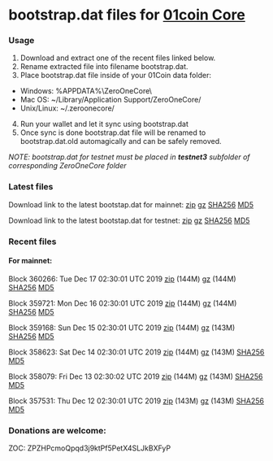 # bootstrap.dat files for [01coin Core](https://01coin.io)

### Usage

1. Download and extract one of the recent files linked below.
2. Rename extracted file into filename bootstrap.dat.
3. Place bootstrap.dat file inside of your 01Coin data folder:
 - Windows: %APPDATA%\ZeroOneCore\
 - Mac OS: ~/Library/Application Support/ZeroOneCore/
 - Unix/Linux: ~/.zeroonecore/
4. Run your wallet and let it sync using bootstrap.dat
5. Once sync is done bootstrap.dat file will be renamed to bootstrap.dat.old automagically and can be safely removed.

_NOTE: bootstrap.dat for testnet must be placed in **testnet3** subfolder of corresponding ZeroOneCore folder_

### Latest files
Download link to the latest bootstap.dat for mainnet: [zip](https://files.01coin.io/mainnet/bootstrap.dat.zip) [gz](https://files.01coin.io/mainnet/bootstrap.dat.tar.gz) [SHA256](https://files.01coin.io/mainnet/sha256.txt) [MD5](https://files.01coin.io/mainnet/md5.txt)

Download link to the latest bootstap.dat for testnet: [zip](https://files.01coin.io/testnet/bootstrap.dat.zip) [gz](https://files.01coin.io/testnet/bootstrap.dat.tar.gz) [SHA256](https://files.01coin.io/testnet/sha256.txt) [MD5](https://files.01coin.io/testnet/md5.txt)

### Recent files

#### For mainnet:

Block 360266: Tue Dec 17 02:30:01 UTC 2019 [zip](https://files.01coin.io/mainnet/2019-12-17/bootstrap.dat.zip) (144M) [gz](https://files.01coin.io/mainnet/2019-12-17/bootstrap.dat.tar.gz) (144M) [SHA256](https://files.01coin.io/mainnet/2019-12-17/sha256.txt) [MD5](https://files.01coin.io/mainnet/2019-12-17/md5.txt)

Block 359721: Mon Dec 16 02:30:01 UTC 2019 [zip](https://files.01coin.io/mainnet/2019-12-16/bootstrap.dat.zip) (144M) [gz](https://files.01coin.io/mainnet/2019-12-16/bootstrap.dat.tar.gz) (144M) [SHA256](https://files.01coin.io/mainnet/2019-12-16/sha256.txt) [MD5](https://files.01coin.io/mainnet/2019-12-16/md5.txt)

Block 359168: Sun Dec 15 02:30:01 UTC 2019 [zip](https://files.01coin.io/mainnet/2019-12-15/bootstrap.dat.zip) (144M) [gz](https://files.01coin.io/mainnet/2019-12-15/bootstrap.dat.tar.gz) (143M) [SHA256](https://files.01coin.io/mainnet/2019-12-15/sha256.txt) [MD5](https://files.01coin.io/mainnet/2019-12-15/md5.txt)

Block 358623: Sat Dec 14 02:30:01 UTC 2019 [zip](https://files.01coin.io/mainnet/2019-12-14/bootstrap.dat.zip) (144M) [gz](https://files.01coin.io/mainnet/2019-12-14/bootstrap.dat.tar.gz) (143M) [SHA256](https://files.01coin.io/mainnet/2019-12-14/sha256.txt) [MD5](https://files.01coin.io/mainnet/2019-12-14/md5.txt)

Block 358079: Fri Dec 13 02:30:02 UTC 2019 [zip](https://files.01coin.io/mainnet/2019-12-13/bootstrap.dat.zip) (144M) [gz](https://files.01coin.io/mainnet/2019-12-13/bootstrap.dat.tar.gz) (143M) [SHA256](https://files.01coin.io/mainnet/2019-12-13/sha256.txt) [MD5](https://files.01coin.io/mainnet/2019-12-13/md5.txt)

Block 357531: Thu Dec 12 02:30:01 UTC 2019 [zip](https://files.01coin.io/mainnet/2019-12-12/bootstrap.dat.zip) (143M) [gz](https://files.01coin.io/mainnet/2019-12-12/bootstrap.dat.tar.gz) (143M) [SHA256](https://files.01coin.io/mainnet/2019-12-12/sha256.txt) [MD5](https://files.01coin.io/mainnet/2019-12-12/md5.txt)


### Donations are welcome:

ZOC: ZPZHPcmoQpqd3j9ktPf5PetX4SLJkBXFyP
